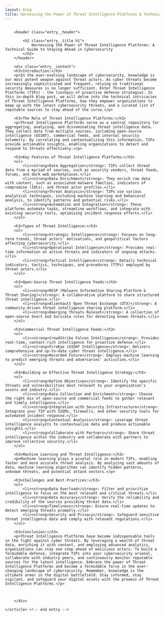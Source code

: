 ```yaml
---
layout: blog
title: Harnessing the Power of Threat Intelligence Platforms A Technical Guide to Staying Ahead in Cybersecurity
---
```



<div id="main" class="s-content__main large-8 column">
    <article class="entry">

        <header class="entry__header">

            <h2 class="entry__title h1">
                Harnessing the Power of Threat Intelligence Platforms: A Technical Guide to Staying Ahead in Cybersecurity
            </h2>        
        </header>
        
        <div class="entry__content">
        <h3>Introduction:</h3>
        <p>In the ever-evolving landscape of cybersecurity, knowledge is our most potent weapon against threat actors. As cyber threats become increasingly sophisticated and frequent, relying on traditional security measures is no longer sufficient. Enter Threat Intelligence Platforms (TIPs) - the linchpin of proactive defense strategies. In this in-depth blog post, we will delve into the technical intricacies of Threat Intelligence Platforms, how they empower organizations to keep up with the latest cybersecurity threats, and a curated list of reputable sources to stay ahead of the curve.</p>

        <h3>The Role of Threat Intelligence Platforms:</h3>
        <p>Threat Intelligence Platforms serve as a central repository for aggregating, analyzing, and disseminating threat intelligence data. They collect data from multiple sources, including open-source intelligence (OSINT), commercial feeds, and internal security telemetry. By correlating and contextualizing this information, TIPs provide actionable insights, enabling organizations to detect and respond to threats effectively.</p>

        <h3>Key Features of Threat Intelligence Platforms:</h3>
        <ul>
            <li><strong>Data Aggregation</strong>: TIPs collect threat data from a myriad of sources, such as security vendors, threat feeds, forums, and dark web marketplaces.</li>
            <li><strong>Data Enrichment</strong>: They enrich raw data with context, such as associated malware families, indicators of compromise (IOCs), and threat actor profiles.</li>
            <li><strong>Threat Analysis</strong>: TIPs use various analytical techniques, including machine learning and behavioral analysis, to identify patterns and potential risks.</li>
            <li><strong>Automation and Integration</strong>: These platforms automate tasks, streamline workflows, and integrate with existing security tools, optimizing incident response efforts.</li>
        </ul>

        <h3>Types of Threat Intelligence:</h3>
        <ul>
            <li><strong>Strategic Intelligence</strong>: Focuses on long-term trends, threat actors' motivations, and geopolitical factors affecting cybersecurity.</li>
            <li><strong>Operational Intelligence</strong>: Provides real-time information on active threats and indicators of ongoing attacks.</li>
            <li><strong>Tactical Intelligence</strong>: Details technical indicators, tactics, techniques, and procedures (TTPs) employed by threat actors.</li>
        </ul>

        <h3>Open-Source Threat Intelligence Feeds:</h3>
        <ul>
            <li><strong>MISP (Malware Information Sharing Platform & Threat Sharing)</strong>: A collaborative platform to share structured threat intelligence.</li>
            <li><strong>AlienVault Open Threat Exchange (OTX)</strong>: A community-driven threat intelligence sharing platform.</li>
            <li><strong>Emerging Threats Ruleset</strong>: A collection of open-source Snort and Suricata rules for detecting known threats.</li>
        </ul>

        <h3>Commercial Threat Intelligence Feeds:</h3>
        <ul>
            <li><strong>CrowdStrike Falcon Intelligence</strong>: Provides real-time, context-rich intelligence for proactive defense.</li>
            <li><strong>FireEye iSIGHT Intelligence</strong>: Delivers comprehensive and up-to-date cyber threat intelligence.</li>
            <li><strong>Recorded Future</strong>: Employs machine learning to predict emerging threats and adversaries' activities.</li>
        </ul>

        <h3>Building an Effective Threat Intelligence Strategy:</h3>
        <ul>
            <li><strong>Define Objectives</strong>: Identify the specific threats and vulnerabilities most relevant to your organization's assets and industry.</li>
            <li><strong>Data Collection and Enrichment</strong>: Choose the right mix of open-source and commercial feeds to gather relevant and timely intelligence.</li>
            <li><strong>Integration with Security Infrastructure</strong>: Integrate your TIP with SIEMs, firewalls, and other security tools for automated incident response.</li>
            <li><strong>Contextual Analysis</strong>: Leverage threat intelligence analysts to contextualize data and produce actionable insights.</li>
            <li><strong>Collaborate with Partners</strong>: Share threat intelligence within the industry and collaborate with partners to improve collective security.</li>
        </ul>

        <h3>Machine Learning and Threat Intelligence:</h3>
        <p>Machine learning plays a pivotal role in modern TIPs, enabling faster and more accurate threat analysis. By analyzing vast amounts of data, machine learning algorithms can identify hidden patterns, unknown threats, and potential attack vectors.</p>

        <h3>Challenges and Best Practices:</h3>
        <ul>
            <li><strong>Data Overload</strong>: Filter and prioritize intelligence to focus on the most relevant and critical threats.</li>
            <li><strong>Data Accuracy</strong>: Verify the reliability and credibility of the sources providing threat data.</li>
            <li><strong>Timeliness</strong>: Ensure real-time updates to detect emerging threats promptly.</li>
            <li><strong>Security and Privacy</strong>: Safeguard sensitive threat intelligence data and comply with relevant regulations.</li>
        </ul>

        <h3>Conclusion:</h3>
        <p>Threat Intelligence Platforms have become indispensable tools in the fight against cyber threats. By leveraging a wealth of threat data, enriching it with context, and employing advanced analytics, organizations can stay one step ahead of malicious actors. To build a formidable defense, integrate TIPs into your cybersecurity arsenal, collaborate with industry peers, and continuously monitor reputable sources for the latest intelligence. Embrace the power of Threat Intelligence Platforms and become a formidable force in the ever-changing landscape of cybersecurity. Remember, knowledge is the ultimate armor in the digital battlefield. Stay informed, stay vigilant, and safeguard your digital assets with the prowess of Threat Intelligence Platforms.</p>



        </div> 

    </article> <!-- end entry -->

</div> <!-- end main -->  